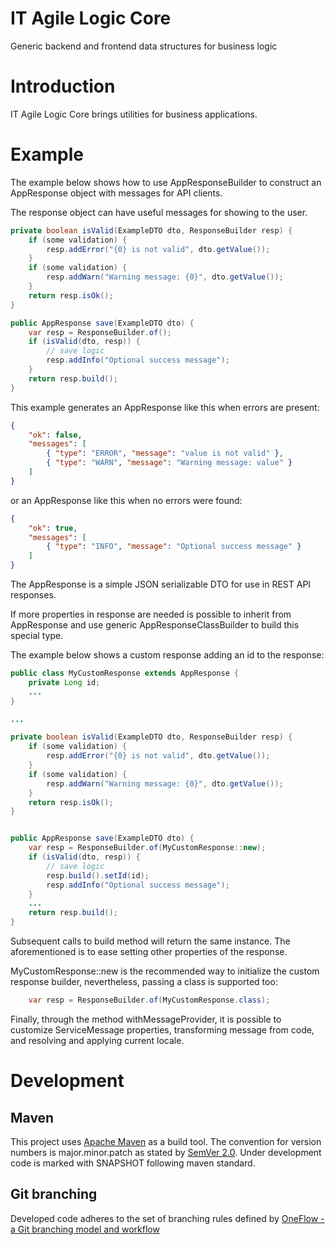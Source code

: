 # IT Agile Logic Core

Generic backend and frontend data structures for business logic

# Introduction

IT Agile Logic Core brings utilities for business applications.

# Example

The example below shows how to use AppResponseBuilder to construct an AppResponse object with messages for API clients.

The response object can have useful messages for showing to the user.

```java
private boolean isValid(ExampleDTO dto, ResponseBuilder resp) {
    if (some validation) {
        resp.addError("{0} is not valid", dto.getValue());
    }
    if (some validation) {
        resp.addWarn("Warning message: {0}", dto.getValue());
    }
    return resp.isOk();
}

public AppResponse save(ExampleDTO dto) {
    var resp = ResponseBuilder.of();
    if (isValid(dto, resp)) {
        // save logic
        resp.addInfo("Optional success message");
    }
    return resp.build();
}

```

This example generates an AppResponse like this when errors are present:

```json
{
    "ok": false,
    "messages": [
        { "type": "ERROR", "message": "value is not valid" },
        { "type": "WARN", "message": "Warning message: value" }
    ]
}
```

or an AppResponse like this when no errors were found:

```json
{
    "ok": true,
    "messages": [
        { "type": "INFO", "message": "Optional success message" }
    ]
}
```

The AppResponse is a simple JSON serializable DTO for use in REST API responses.

If more properties in response are needed is possible to inherit from AppResponse and use generic
AppResponseClassBuilder to build this special type.

The example below shows a custom response adding an id to the response:

```java
public class MyCustomResponse extends AppResponse {
    private Long id;
    ...
}

...

private boolean isValid(ExampleDTO dto, ResponseBuilder resp) {
    if (some validation) {
        resp.addError("{0} is not valid", dto.getValue());
    }
    if (some validation) {
        resp.addWarn("Warning message: {0}", dto.getValue());
    }
    return resp.isOk();
}


public AppResponse save(ExampleDTO dto) {
    var resp = ResponseBuilder.of(MyCustomResponse::new);
    if (isValid(dto, resp)) {
        // save logic
        resp.build().setId(id);
        resp.addInfo("Optional success message");
    }
    ...
    return resp.build();
}

```

Subsequent calls to build method will return the same instance. The aforementioned is to ease setting other properties
of the response.

MyCustomResponse::new is the recommended way to initialize the custom response builder, nevertheless, passing a class is
supported too:

```java
    var resp = ResponseBuilder.of(MyCustomResponse.class);
```

Finally, through the method withMessageProvider, it is possible to customize ServiceMessage properties, transforming
message from code, and resolving and applying current locale.

# Development

## Maven

This project uses [Apache Maven](http://maven.apache.org/) as a build tool. The convention for version numbers is
major.minor.patch as stated by [SemVer 2.0](http://semver.org/). Under development code is marked with SNAPSHOT
following maven standard.

## Git branching

Developed code adheres to the set of branching rules defined
by [OneFlow - a Git branching model and workflow](http://endoflineblog.com/oneflow-a-git-branching-model-and-workflow)

